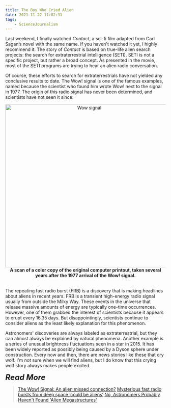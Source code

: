 ```yaml
---
title: The Boy Who Cried Alien
date: 2021-11-22 11:02:31
tags:
    - ScienceJournalism
---
```

Last weekend, I finally watched *Contact*, a sci-fi film adapted from Carl Sagan’s novel with the same name. <!-- more -->If you haven't watched it yet, I highly recommend it. The story of *Contact* is based on true-life alien search projects: the search for extraterrestrial intelligence (SETI). SETI is not a specific project, but rather a broad concept. As presented in the movie, most of the SETI programs are trying to hear an alien radio conversation.

Of course, these efforts to search for extraterrestrials have not yielded any conclusive results to date. The Wow! signal is one of the famous examples, named because the scientist who found him wrote Wow! next to the signal in 1977. The origin of this radio signal has never been determined, and scientists have not seen it since.

<center><a title="Credit: Big Ear Radio Observatory and North American AstroPhysical Observatory (NAAPO)., Public domain, via Wikimedia Commons" href="https://commons.wikimedia.org/wiki/File:Wow_signal.jpg"><img width="512" alt="Wow signal" src="https://upload.wikimedia.org/wikipedia/commons/thumb/d/d3/Wow_signal.jpg/512px-Wow_signal.jpg"></a></center>

<center><b>A scan of a color copy of the original computer printout, taken several years after the 1977 arrival of the Wow! signal.</b></center><br/>

The repeating fast radio burst (FRB) is a discovery that is making headlines about aliens in recent years. FRB is a transient high-energy radio signal usually from outside the Milky Way. These events in the universe that release massive amounts of energy are typically one-time occurrences. However, one of them grabbed the interest of scientists because it appears to erupt every 16.35 days. But disappointingly, scientists continue to consider aliens as the least likely explanation for this phenomenon.

Astronomers' discoveries are always labeled as extraterrestrial, but they can almost always be explained by natural phenomena. Another example is a series of unusual brightness fluctuations seen in a star in 2015. It has been widely reported as possibly being caused by a Dyson sphere under construction. Every now and then, there are news stories like these that cry wolf. I'm not sure when we will find aliens, but I do know that this crying wolf story always makes people excited.

<font size = "+2"><b><i>Read More</i></b></font><br />

>[The Wow! Signal: An alien missed connection?](https://astronomy.com/news/2020/09/the-wow-signal-an-alien-missed-connection)
>[Mysterious fast radio bursts from deep space ‘could be aliens’](https://www.theguardian.com/science/2019/jan/09/repeating-fast-radio-bursts-from-deep-space-could-be-aliens)
>[No, Astronomers Probably Haven't Found 'Alien Megastructures'](https://www.forbes.com/sites/ethansiegel/2015/10/16/bizarre-star-kic-8462852-an-alien-paradise-or-a-catastrophic-wasteland/?sh=4061f59e47e9)
